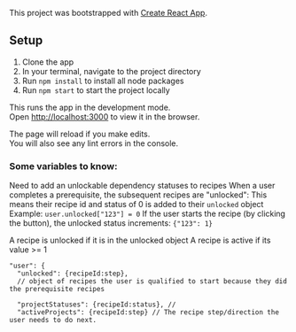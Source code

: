 This project was bootstrapped with [Create React App](https://github.com/facebook/create-react-app).

## Setup

1. Clone the app
2. In your terminal, navigate to the project directory
2. Run `npm install` to install all node packages
3. Run `npm start` to start the project locally

This runs the app in the development mode.<br />
Open [http://localhost:3000](http://localhost:3000) to view it in the browser.

The page will reload if you make edits.<br />
You will also see any lint errors in the console.

### Some variables to know:
Need to add an unlockable dependency statuses to recipes
When a user completes a prerequisite, the subsequent recipes are "unlocked":
This means their recipe id and status of 0 is added to their `unlocked` object
Example: `user.unlocked["123"] = 0`
If the user starts the recipe (by clicking the button), the unlocked status increments: `{"123": 1}`

A recipe is unlocked if it is in the unlocked object
A recipe is active if its value >= 1
```
"user": {
  "unlocked": {recipeId:step},
  // object of recipes the user is qualified to start because they did the prerequisite recipes

  "projectStatuses": {recipeId:status}, //
  "activeProjects": {recipeId:step} // The recipe step/direction the user needs to do next.
  ```
